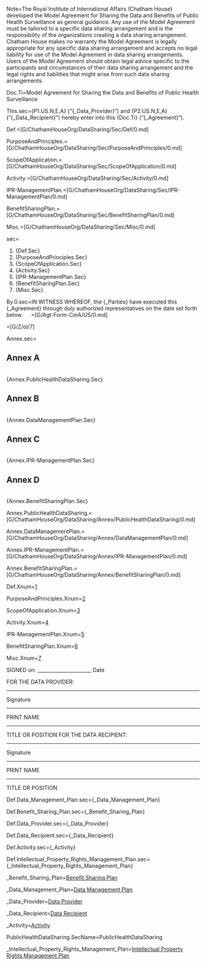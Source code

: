 Note=The Royal Institute of International Affairs (Chatham House) developed the Model Agreement for Sharing the Data and Benefits of Public Health Surveillance as general guidance. Any use of the Model Agreement must be tailored to a specific data sharing arrangement and is the responsibility of the organizations creating a data sharing arrangement.  Chatham House makes no warranty the Model Agreement is legally appropriate for any specific data sharing arrangement and accepts no legal liability for use of the Model Agreement in data sharing arrangements. Users of the Model Agreement should obtain legal advice specific to the participants and circumstances of their data sharing arrangement and the legal rights and liabilities that might arise from such data sharing arrangements. 

Doc.Ti=Model Agreement for Sharing the Data and Benefits of Public Health Surveillance 

This.sec={P1.US.N,E,A} (“{_Data_Provider}”) and {P2.US.N,E,A}  (“{_Data_Recipient}”) hereby enter into this {Doc.Ti} (“{_Agreement}”).

Def.=[G/ChathamHouseOrg/DataSharing/Sec/Def/0.md]

PurposeAndPrinciples.=[G/ChathamHouseOrg/DataSharing/Sec/PurposeAndPrinciples/0.md]

ScopeOfApplication.=[G/ChathamHouseOrg/DataSharing/Sec/ScopeOfApplication/0.md]

Activity.=[G/ChathamHouseOrg/DataSharing/Sec/Activity/0.md]

IPR-ManagementPlan.=[G/ChathamHouseOrg/DataSharing/Sec/IPR-ManagementPlan/0.md]

BenefitSharingPlan.=[G/ChathamHouseOrg/DataSharing/Sec/BenefitSharingPlan/0.md]

Misc.=[G/ChathamHouseOrg/DataSharing/Sec/Misc/0.md]

sec=<ol class="secs-and"><li>{Def.Sec}<li>{PurposeAndPrinciples.Sec}<li>{ScopeOfApplication.Sec}<li>{Activity.Sec}<li>{IPR-ManagementPlan.Sec}<li>{BenefitSharingPlan.Sec}<li>{Misc.Sec}</ol>

By.0.sec=IN WITNESS WHEREOF, the {_Parties} have executed this {_Agreement} through duly authorized representatives on the date set forth below.
 
=[G/Agt-Form-CmA/US/0.md]

=[G/Z/ol/7]

Annex.sec=<h2>Annex A</h2><br>{Annex.PublicHealthDataSharing.Sec}<br><h2>Annex B</h2><br>{Annex.DataManagementPlan.Sec}<br><h2>Annex C</h2><br>{Annex.IPR-ManagementPlan.Sec}<br><h2>Annex D</h2><br>{Annex.BenefitSharingPlan.Sec}<br>


Annex.PublicHealthDataSharing.=[G/ChathamHouseOrg/DataSharing/Annex/PublicHealthDataSharing/0.md]

Annex.DataManagementPlan.=[G/ChathamHouseOrg/DataSharing/Annex/DataManagementPlan/0.md]

Annex.IPR-ManagementPlan.=[G/ChathamHouseOrg/DataSharing/Annex/IPR-ManagementPlan/0.md]

Annex.BenefitSharingPlan.=[G/ChathamHouseOrg/DataSharing/Annex/BenefitSharingPlan/0.md]

Def.Xnum=<a href="#Def.Sec" class="xref">1</a>

PurposeAndPrinciples.Xnum=<a href="#PurposeAndPrinciples.Sec" class="xref">2</a>

ScopeOfApplication.Xnum=<a href="#ScopeOfApplication.Sec" class="xref">3</a>

Activity.Xnum=<a href="#Activity.Sec" class="xref">4</a>

IPR-ManagementPlan.Xnum=<a href="#IPR-ManagementPlan.Sec" class="xref">5</a>

BenefitSharingPlan.Xnum=<a href="#BenefitSharingPlan.Sec" class="xref">6</a>

Misc.Xnum=<a href="#Misc.Sec" class="xref">7</a>


SIGNED on: ______________________
                                     Date


FOR THE DATA PROVIDER:


________________________________
Signature


________________________________
PRINT NAME


________________________________
TITLE OR POSITION	FOR THE DATA RECIPIENT:


________________________________
Signature


________________________________
PRINT NAME


________________________________
TITLE OR POSITION
  
Def.Data_Management_Plan.sec={_Data_Management_Plan}
  
Def.Benefit_Sharing_Plan.sec={_Benefit_Sharing_Plan}

Def.Data_Provider.sec={_Data_Provider}

Def.Data_Recipient.sec={_Data_Recipient}

Def.Activity.sec={_Activity}

Def.Intellectual_Property_Rights_Management_Plan.sec={_Intellectual_Property_Rights_Management_Plan}

_Benefit_Sharing_Plan=<a href='#Def.Benefit_Sharing_Plan.sec' class='definedterm'>Benefit Sharing Plan</a>

_Data_Management_Plan=<a href='#Def.Data_Management_Plan.sec' class='definedterm'>Data Management Plan</a>

_Data_Provider=<a href='#Def.Data_Provider.sec' class='definedterm'>Data Provider</a>

_Data_Recipient=<a href='#Def.Data_Recipient.sec' class='definedterm'>Data Recipient</a>

_Activity=<a href='#Def.Activity.sec' class='definedterm'>Activity</a>


PublicHealthDataSharing.SecName=PublicHealthDataSharing

_Intellectual_Property_Rights_Management_Plan=<a href='#Def.Intellectual_Property_Rights_Management_Plan.sec' class='definedterm'>Intellectual Property Rights Management Plan</a>
